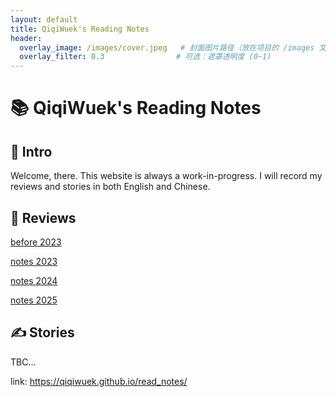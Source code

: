 ```yaml
---
layout: default
title: QiqiWuek's Reading Notes
header:
  overlay_image: /images/cover.jpeg   # 封面图片路径（放在项目的 /images 文件夹里）
  overlay_filter: 0.3                # 可选：遮罩透明度 (0~1)
---
```

# 📚 QiqiWuek's Reading Notes

## 👋 Intro
Welcome, there. This website is always a work-in-progress. I will record my reviews and stories in both English and Chinese.

## 📖 Reviews
[before 2023](review/before_2023.md)

[notes 2023](review/2023_notes.md)

[notes 2024](review/2024_notes.md)

[notes 2025](review/2025_notes.md)

## ✍️ Stories
TBC...


link: https://qiqiwuek.github.io/read_notes/